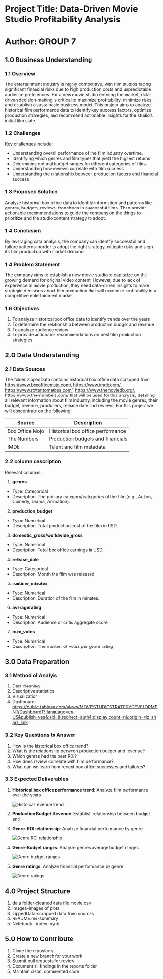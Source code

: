 # Project Title: Data-Driven Movie Studio Profitability Analysis

# ****Author: GROUP 7****

## **1.0 Business Understanding**

### **1.1 Overview**
The entertainment industry is highly competitive, with film studios facing significant financial risks due to high production costs and unpredictable audience preferences. For a new movie studio entering the market, data-driven decision-making is critical to maximize profitability, minimize risks, and establish a sustainable business model. This project aims to analyze historical film performance data to identify key success factors, optimize production strategies, and recommend actionable insights for the studio’s initial film slate.

### **1.2 Challenges**

Key challenges include:

- Understanding overall performance of the film industry overtime.
- Identifying which genres and film types that yield the highest returns
- Determining optimal budget ranges for different categories of films
- Understanding how reviews correlate with film success
- Understanding the relationship between production factors and financial success

### **1.3 Proposed Solution**

Analyze historical box office data to identify information and patterns like genres, budgets, reviews, franchises in successful films. Then provide actionable recommendations to guide the company on the things to prioritize and the studio content strategy to adopt.

### **1.4 Conclusion**

By leveraging data analysis, the company can identify successful and failure patterns inorder to adopt the right strategy, mitigate risks and align its film production with market demand.

### **1.4 Problem Statement**

The company aims to establish a new movie studio to capitalize on the growing demand for original video content. However, due to lack of experience in movie production, they need data-driven insights to make strategic decisions about film production that will maximize profitability in a competitive entertainment market. 

### **1.6 Objectives**

1. To analyze historical box office data to identify trends over the years
2. To determine the relationship between production budget and revenue
3. To analyze audience review
4. To provide actionable recommendations on best film production strategies


## **2.0 Data Understanding**

### **2.1 Data Sources**
The folder zippedData contains historical box office data scrapped from https://www.boxofficemojo.com/, https://www.imdb.com/, https://www.rottentomatoes.com/, https://www.themoviedb.org/, https://www.the-numbers.com/ that will be used for this analysis, detailing all relevant information about film industry, including the movie genres, their budget, revenue, producers, release date and reviews. For this project we will concentrate on the following:

| Source | Description |
|--------|-------------|
| Box Office Mojo | Historical box office performance |
| The Numbers | Production budgets and financials |
| IMDb | Talent and film metadata |

### **2.2 column description**
Relevant columns:

1. **genres**
- Type: Categorical
- Description: The primary category/categories of the film (e.g., Action, Comedy, Drama, Animation).

2. **production_budget**
- Type: Numerical
- Description: Total production cost of the film in USD.

3. **domestic_gross/worldwide_gross**
- Type: Numerical
- Description: Total box office earnings in USD.

4. **release_date**
- Type: Categorical
- Description: Month the film was released

5. **runtime_minutes**
- Type: Numerical
- Description: Duration of the film in minutes.

6. **averagerating**
- Type: Numerical
- Description: Audience or critic aggregate score

7. **num_votes**
- Type: Numerical
- Description: The number of votes per genre rating

## 3.0 Data Preparation

### 3.1 Method of Analyis

1. Data cleaning
2. Descriptive statistics
3. Visualization
4. Dashboard: https://public.tableau.com/views/MOVIESTUDIOSTRATEGYDEVELOPMENT/Dashboard1?:language=en-US&publish=yes&:sid=&:redirect=auth&:display_count=n&:origin=viz_share_link

### 3.2 Key Questions to Answer

1. How is the historical box office trend?
2. What is the relationship between production budget and revenue?
3. Which genres had the best ROI?
4. How does review correlate with film performance?
5. What can we learn from recent box office successes and failures?

### 3.3 Expected Deliverables

1. **Historical box office performance trend**: Analyze film performance over the years
   
   ![Histoical revenue trend](images/historical-revenue-trend.png)
   
3. **Production Budget-Revenue**: Establish relationship between budget and 
4. **Genre-ROI relationship**: Analyze financial performance by genre
   
   ![Genre ROI relationship](images/genre-Roi.png)
   
6. **Genre-Budget ranges**: Analyze genres average budget ranges
   
   ![Genre budget ranges](images/genre-budget.png)
   
8. **Genre ratings**: Analyze financial performance by genre
   
   ![Genre ratings](images/genre-ratings.png)
   
## 4.0 Project Structure

1. data folder-cleaned data file movie.csv
2. images-images of plots
3. zippedData-scrapped data from sources
4. README.md-summary
5. Notebook - index.ipynb

## 5.0 How to Contribute

1. Clone the repository
2. Create a new branch for your work
3. Submit pull requests for review
4. Document all findings in the reports folder
5. Maintain clean, commented code

